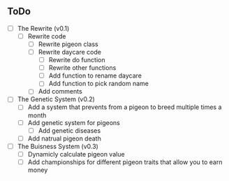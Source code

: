 ## ToDo
-[ ] The Rewrite (v0.1)
  -[ ] Rewrite code
    -[ ] Rewrite pigeon class
    -[ ] Rewrite daycare code
      -[ ] Rewrite do function
      -[ ] Rewrite other functions
      -[ ] Add function to rename daycare
      -[ ] Add function to pick random name
    -[ ] Add comments
-[ ] The Genetic System (v0.2)
  -[ ] Add a system that prevents from a pigeon to breed multiple times a month
  -[ ] Add genetic system for pigeons
    -[ ] Add genetic diseases
  -[ ] Add natrual pigeon death
-[ ] The Buisness System (v0.3)
  -[ ] Dynamicly calculate pigeon value
  -[ ] Add championships for different pigeon traits that allow you to earn money
